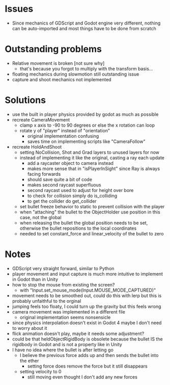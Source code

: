# Issues

- Since mechanics of GDScript and Godot engine very different, nothing can be auto-imported and most things have to be done from scratch

# Outstanding problems

- Relative movement is broken [not sure why]
    - that's because you forgot to multiply with the transform basis...
- floating mechanics during slowmotion still outstanding issue
- capture and shoot mechanics not implemented

# Solutions

- use the built in player physics provided by godot as much as possible
- recreate CameraMovement
    - clamp x axis to -90 to 90 degrees or else the x rotation can loop
    - rotate y of "player" instead of "orientation"
        - original implementation confusing
        - saves time on implementing scripts like "CameraFollow"
- recreate HoldAndShoot
    - setting NoCollision, Shot and Grad layers to unused layers for now
    - instead of implementing it like the original, casting a ray each update
        - add a raycaster object to camera instead
        - makes more sense that in "isPlayerInSight" since Ray is always facing forwards
        - should save quite a bit of code
        - makes second raycast superfluous
        - second raycast used to adjust for height over bore
        - to check for collision simply do is_colliding
        - to get the collider do get_collider
    - set bullet freeze behavior to static to prevent collision with the player
    - when "attaching" the bullet to the ObjectHolder use position in this case, not the global
    - when releasing the bullet the global position needs to be set, otherwise the bullet repositions to the local coordinates
    - needed to set constant_force and linear_velocity of the bullet to zero

# Notes

- GDScript very straight forward, similar to Python
- player movement and input capture is much more intuitive to implement in Godot than in Unity
- how to stop the mouse from existing the screen?
    - with "Input.set_mouse_mode(Input.MOUSE_MODE_CAPTURED)"
- movement needs to be smoothed out, could do this with lerp but this is probably unfaithful to the orginal
- jumping feels too floaty, I could turn up the gravity but this feels wrong
- camera movement was implemented in a different file
    - original implementation seems nonsensicle
- since physics interpolation doesn't exist in Godot 4 maybe I don't need to worry about it
- flick animation doesn't play, maybe it needs some adjustment?
- could be that heldObjectRigidBody is obsolete because the bullet IS the rigidbody in Godot and is not a property like in Unity
- I have no idea where the bullet is after letting go
    - I believe the previous force adds up and then sends the bullet into the ether
        - setting force does remove the force but it still disappears
    - setting velocity to 0
        - still moving even thought I don't add any new forces